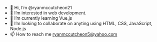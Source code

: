 - 👋 Hi, I’m @ryanmccutcheon21
- 👀 I’m interested in web development.
- 🌱 I’m currently learning Vue.js
- 💞️ I’m looking to collaborate on anyting using HTML, CSS, JavaScript, Node.js
- 📫 How to reach me ryanmccutcheon5@yahoo.com

<!---
ryanmccutcheon21/ryanmccutcheon21 is a ✨ special ✨ repository because its `README.md` (this file) appears on your GitHub profile.
You can click the Preview link to take a look at your changes.
--->
